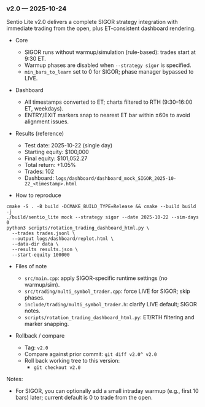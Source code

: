 ### v2.0 — 2025-10-24

Sentio Lite v2.0 delivers a complete SIGOR strategy integration with immediate trading from the open, plus ET-consistent dashboard rendering.

- Core
  - SIGOR runs without warmup/simulation (rule-based): trades start at 9:30 ET.
  - Warmup phases are disabled when `--strategy sigor` is specified.
  - `min_bars_to_learn` set to 0 for SIGOR; phase manager bypassed to LIVE.

- Dashboard
  - All timestamps converted to ET; charts filtered to RTH (9:30–16:00 ET, weekdays).
  - ENTRY/EXIT markers snap to nearest ET bar within ±60s to avoid alignment issues.

- Results (reference)
  - Test date: 2025-10-22 (single day)
  - Starting equity: $100,000
  - Final equity: $101,052.27
  - Total return: +1.05%
  - Trades: 102
  - Dashboard: `logs/dashboard/dashboard_mock_SIGOR_2025-10-22_<timestamp>.html`

- How to reproduce
```
cmake -S . -B build -DCMAKE_BUILD_TYPE=Release && cmake --build build -j
./build/sentio_lite mock --strategy sigor --date 2025-10-22 --sim-days 0
python3 scripts/rotation_trading_dashboard_html.py \
  --trades trades.jsonl \
  --output logs/dashboard/replot.html \
  --data-dir data \
  --results results.json \
  --start-equity 100000
```

- Files of note
  - `src/main.cpp`: apply SIGOR-specific runtime settings (no warmup/sim).
  - `src/trading/multi_symbol_trader.cpp`: force LIVE for SIGOR; skip phases.
  - `include/trading/multi_symbol_trader.h`: clarify LIVE default; SIGOR notes.
  - `scripts/rotation_trading_dashboard_html.py`: ET/RTH filtering and marker snapping.

- Rollback / compare
  - Tag: `v2.0`
  - Compare against prior commit: `git diff v2.0^ v2.0`
  - Roll back working tree to this version:
    - `git checkout v2.0`

Notes:
- For SIGOR, you can optionally add a small intraday warmup (e.g., first 10 bars) later; current default is 0 to trade from the open.


